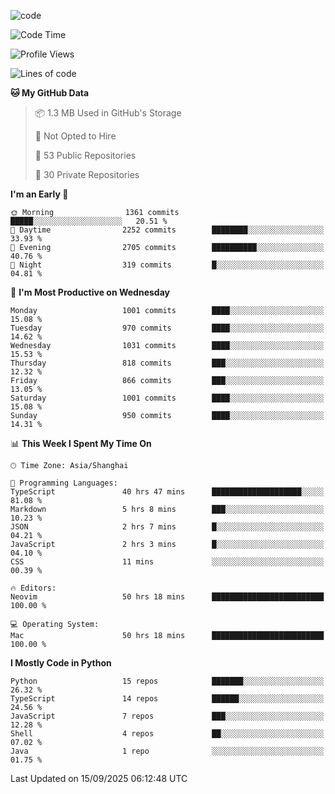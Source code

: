 
<!--
**liuyaanng/liuyaanng** is a ✨ _special_ ✨ repository because its `README.md` (this file) appears on your GitHub profile.

Here are some ideas to get you started:

- 🔭 I’m currently working on ...
- 🌱 I’m currently learning ...
- 👯 I’m looking to collaborate on ...
- 🤔 I’m looking for help with ...
- 💬 Ask me about ...
- 📫 How to reach me: ...
- 😄 Pronouns: ...
- ⚡ Fun fact: ...
-->


![code](https://cdn.jsdelivr.net/gh/liuyaanng/liuyaanng@1.0/code.gif) 

<!--START_SECTION:waka-->
![Code Time](http://img.shields.io/badge/Code%20Time-1%2C947%20hrs%204%20mins-blue)

![Profile Views](http://img.shields.io/badge/Profile%20Views-0-blue)

![Lines of code](https://img.shields.io/badge/From%20Hello%20World%20I%27ve%20Written-27.2%20million%20lines%20of%20code-blue)

**🐱 My GitHub Data** 

> 📦 1.3 MB Used in GitHub's Storage 
 > 
> 🚫 Not Opted to Hire
 > 
> 📜 53 Public Repositories 
 > 
> 🔑 30 Private Repositories 
 > 
**I'm an Early 🐤** 

```text
🌞 Morning                1361 commits        █████░░░░░░░░░░░░░░░░░░░░   20.51 % 
🌆 Daytime                2252 commits        ████████░░░░░░░░░░░░░░░░░   33.93 % 
🌃 Evening                2705 commits        ██████████░░░░░░░░░░░░░░░   40.76 % 
🌙 Night                  319 commits         █░░░░░░░░░░░░░░░░░░░░░░░░   04.81 % 
```
📅 **I'm Most Productive on Wednesday** 

```text
Monday                   1001 commits        ████░░░░░░░░░░░░░░░░░░░░░   15.08 % 
Tuesday                  970 commits         ████░░░░░░░░░░░░░░░░░░░░░   14.62 % 
Wednesday                1031 commits        ████░░░░░░░░░░░░░░░░░░░░░   15.53 % 
Thursday                 818 commits         ███░░░░░░░░░░░░░░░░░░░░░░   12.32 % 
Friday                   866 commits         ███░░░░░░░░░░░░░░░░░░░░░░   13.05 % 
Saturday                 1001 commits        ████░░░░░░░░░░░░░░░░░░░░░   15.08 % 
Sunday                   950 commits         ████░░░░░░░░░░░░░░░░░░░░░   14.31 % 
```


📊 **This Week I Spent My Time On** 

```text
🕑︎ Time Zone: Asia/Shanghai

💬 Programming Languages: 
TypeScript               40 hrs 47 mins      ████████████████████░░░░░   81.08 % 
Markdown                 5 hrs 8 mins        ███░░░░░░░░░░░░░░░░░░░░░░   10.23 % 
JSON                     2 hrs 7 mins        █░░░░░░░░░░░░░░░░░░░░░░░░   04.21 % 
JavaScript               2 hrs 3 mins        █░░░░░░░░░░░░░░░░░░░░░░░░   04.10 % 
CSS                      11 mins             ░░░░░░░░░░░░░░░░░░░░░░░░░   00.39 % 

🔥 Editors: 
Neovim                   50 hrs 18 mins      █████████████████████████   100.00 % 

💻 Operating System: 
Mac                      50 hrs 18 mins      █████████████████████████   100.00 % 
```

**I Mostly Code in Python** 

```text
Python                   15 repos            ███████░░░░░░░░░░░░░░░░░░   26.32 % 
TypeScript               14 repos            ██████░░░░░░░░░░░░░░░░░░░   24.56 % 
JavaScript               7 repos             ███░░░░░░░░░░░░░░░░░░░░░░   12.28 % 
Shell                    4 repos             ██░░░░░░░░░░░░░░░░░░░░░░░   07.02 % 
Java                     1 repo              ░░░░░░░░░░░░░░░░░░░░░░░░░   01.75 % 
```




 Last Updated on 15/09/2025 06:12:48 UTC
<!--END_SECTION:waka-->
